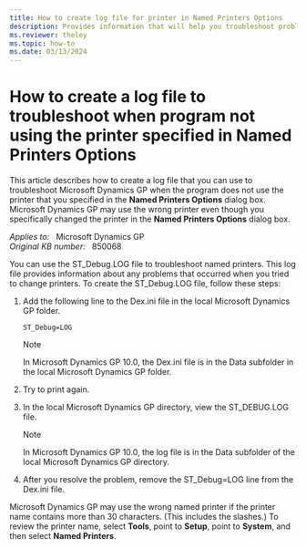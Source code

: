 ```yaml
---
title: How to create log file for printer in Named Printers Options
description: Provides information that will help you troubleshoot problems that may occur when you print by using named printers in Microsoft Dynamics GP.
ms.reviewer: theley
ms.topic: how-to
ms.date: 03/13/2024
---
```

# How to create a log file to troubleshoot when program not using the printer specified in Named Printers Options

This article describes how to create a log file that you can use to troubleshoot Microsoft Dynamics GP when the program does not use the printer that you specified in the **Named Printers Options** dialog box. Microsoft Dynamics GP may use the wrong printer even though you specifically changed the printer in the **Named Printers Options** dialog box.

_Applies to:_ &nbsp; Microsoft Dynamics GP  
_Original KB number:_ &nbsp; 850068

You can use the ST_Debug.LOG file to troubleshoot named printers. This log file provides information about any problems that occurred when you tried to change printers. To create the ST_Debug.LOG file, follow these steps:

1. Add the following line to the Dex.ini file in the local Microsoft Dynamics GP folder.

    ```console
    ST_Debug=LOG
    ```

    > [!NOTE]
    > In Microsoft Dynamics GP 10.0, the Dex.ini file is in the Data subfolder in the local Microsoft Dynamics GP folder.
2. Try to print again.
3. In the local Microsoft Dynamics GP directory, view the ST_DEBUG.LOG file.

    > [!NOTE]
    > In Microsoft Dynamics GP 10.0, the log file is in the Data subfolder of the local Microsoft Dynamics GP directory.

4. After you resolve the problem, remove the ST_Debug=LOG line from the Dex.ini file.

Microsoft Dynamics GP may use the wrong named printer if the printer name contains more than 30 characters. (This includes the slashes.) To review the printer name, select **Tools**, point to **Setup**, point to **System**, and then select **Named Printers**.
